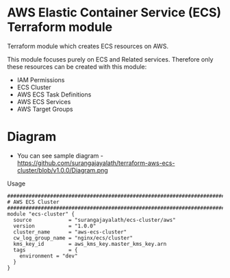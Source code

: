 # AWS Elastic Container Service (ECS) Terraform module

Terraform module which creates ECS resources on AWS.

This module focuses purely on ECS and Related services. Therefore only these resources can be created with this module:

- IAM Permissions
- ECS Cluster
- AWS ECS Task Definitions
- AWS ECS Services
- AWS Target Groups

# Diagram
- You can see sample diagram - https://github.com/surangajayalath/terraform-aws-ecs-cluster/blob/v1.0.0/Diagram.png


Usage
```
#########################################################################
# AWS ECS Cluster
#########################################################################
module "ecs-cluster" {
  source            = "surangajayalath/ecs-cluster/aws"
  version           = "1.0.0"
  cluster_name      = "aws-ecs-cluster"
  cw_log_group_name = "nginx/ecs/cluster"
  kms_key_id        = aws_kms_key.master_kms_key.arn
  tags              = { 
    environment = "dev" 
  }
}
```
